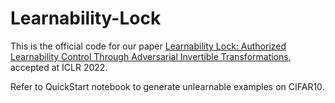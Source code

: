 # Learnability-Lock
This is the official code for our paper [Learnability Lock: Authorized Learnability Control Through Adversarial Invertible Transformations](https://openreview.net/forum?id=6VpeS27viTq), accepted at ICLR 2022.

Refer to QuickStart notebook to generate unlearnable examples on CIFAR10.
